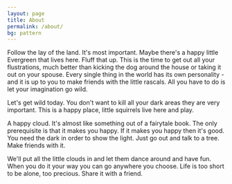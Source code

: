 ```yaml
---
layout: page
title: About
permalink: /about/
bg: pattern
---
```

Follow the lay of the land. It's most important. Maybe there's a happy little Evergreen that lives here. Fluff that up. This is the time to get out all your flustrations, much better than kicking the dog around the house or taking it out on your spouse. Every single thing in the world has its own personality - and it is up to you to make friends with the little rascals. All you have to do is let your imagination go wild.

Let's get wild today. You don't want to kill all your dark areas they are very important. This is a happy place, little squirrels live here and play.

A happy cloud. It's almost like something out of a fairytale book. The only prerequisite is that it makes you happy. If it makes you happy then it's good. You need the dark in order to show the light. Just go out and talk to a tree. Make friends with it.

We'll put all the little clouds in and let them dance around and have fun. When you do it your way you can go anywhere you choose. Life is too short to be alone, too precious. Share it with a friend.

